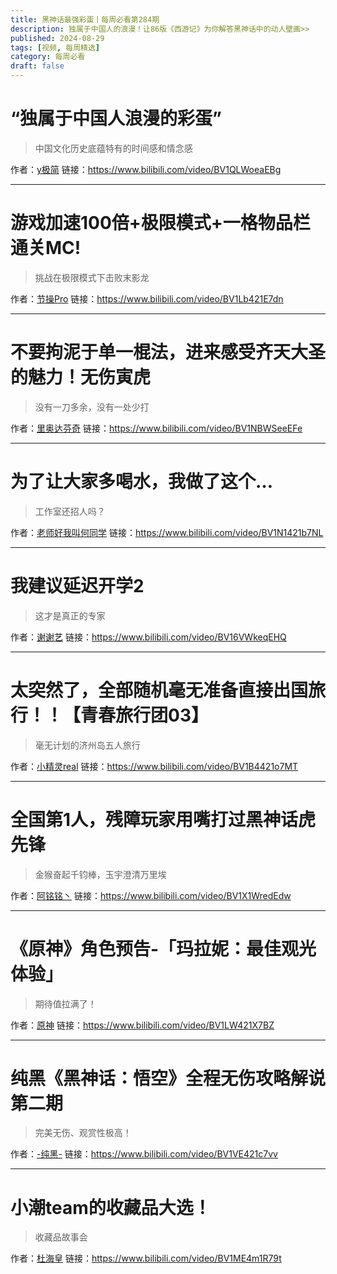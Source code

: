 ```yaml
---
title: 黑神话最强彩蛋丨每周必看第284期
description: 独属于中国人的浪漫！让86版《西游记》为你解答黑神话中的动人壁画>>
published: 2024-08-29
tags: [视频, 每周精选]
category: 每周必看
draft: false
---
```


# “独属于中国人浪漫的彩蛋”
> 中国文化历史底蕴特有的时间感和情念感

作者：[y极简](https://space.bilibili.com/3493139083955113)
链接：https://www.bilibili.com/video/BV1QLWoeaEBg

---

# 游戏加速100倍+极限模式+一格物品栏通关MC!
> 挑战在极限模式下击败末影龙

作者：[节操Pro](https://space.bilibili.com/22083989)
链接：https://www.bilibili.com/video/BV1Lb421E7dn

---

# 不要拘泥于单一棍法，进来感受齐天大圣的魅力！无伤寅虎
> 没有一刀多余，没有一处少打

作者：[里奥达芬奇](https://space.bilibili.com/6177908)
链接：https://www.bilibili.com/video/BV1NBWSeeEFe

---

# 为了让大家多喝水，我做了这个…
> 工作室还招人吗？

作者：[老师好我叫何同学](https://space.bilibili.com/163637592)
链接：https://www.bilibili.com/video/BV1N1421b7NL

---

# 我建议延迟开学2
> 这才是真正的专家

作者：[谢谢艺](https://space.bilibili.com/12750115)
链接：https://www.bilibili.com/video/BV16VWkeqEHQ

---

# 太突然了，全部随机毫无准备直接出国旅行！！【青春旅行团03】
> 毫无计划的济州岛五人旅行

作者：[小精灵real](https://space.bilibili.com/10897366)
链接：https://www.bilibili.com/video/BV1B4421o7MT

---

# 全国第1人，残障玩家用嘴打过黑神话虎先锋
> 金猴奋起千钧棒，玉宇澄清万里埃

作者：[阿铭铭丶](https://space.bilibili.com/421327768)
链接：https://www.bilibili.com/video/BV1X1WredEdw

---

# 《原神》角色预告-「玛拉妮：最佳观光体验」
> 期待值拉满了！

作者：[原神](https://space.bilibili.com/401742377)
链接：https://www.bilibili.com/video/BV1LW421X7BZ

---

# 纯黑《黑神话：悟空》全程无伤攻略解说 第二期
> 完美无伤、观赏性极高！

作者：[-纯黑-](https://space.bilibili.com/585267)
链接：https://www.bilibili.com/video/BV1VE421c7vv

---

# 小潮team的收藏品大选！
> 收藏品故事会

作者：[杜海皇](https://space.bilibili.com/178029850)
链接：https://www.bilibili.com/video/BV1ME4m1R79t

